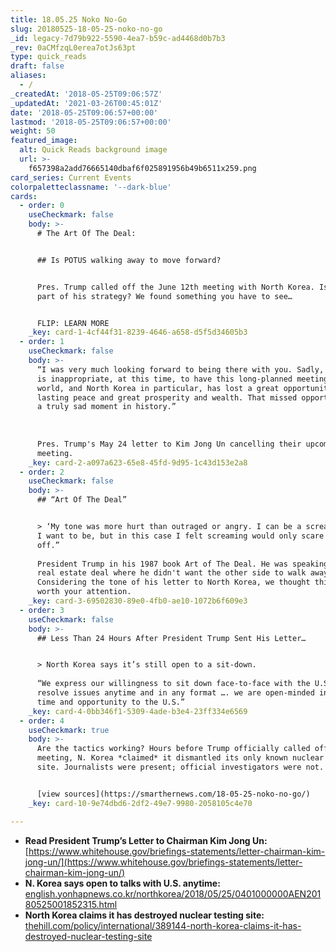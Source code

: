 ```yaml
---
title: 18.05.25 Noko No-Go
slug: 20180525-18-05-25-noko-no-go
_id: legacy-7d79b922-5590-4ea7-b59c-ad4468d0b7b3
_rev: 0aCMfzqL0erea7otJs63pt
type: quick_reads
draft: false
aliases:
  - /
_createdAt: '2018-05-25T09:06:57Z'
_updatedAt: '2021-03-26T00:45:01Z'
date: '2018-05-25T09:06:57+00:00'
lastmod: '2018-05-25T09:06:57+00:00'
weight: 50
featured_image:
  alt: Quick Reads background image
  url: >-
    f657398a2add76665140dbaf6f025891956b49b6511x259.png
card_series: Current Events
colorpaletteclassname: '--dark-blue'
cards:
  - order: 0
    useCheckmark: false
    body: >-
      # The Art Of The Deal:


      ## Is POTUS walking away to move forward?


      Pres. Trump called off the June 12th meeting with North Korea. Is this all
      part of his strategy? We found something you have to see…


      FLIP: LEARN MORE
    _key: card-1-4cf44f31-8239-4646-a658-d5f5d34605b3
  - order: 1
    useCheckmark: false
    body: >-
      “I was very much looking forward to being there with you. Sadly, I feel it
      is inappropriate, at this time, to have this long-planned meeting….The
      world, and North Korea in particular, has lost a great opportunity for
      lasting peace and great prosperity and wealth. That missed opportunity is
      a truly sad moment in history.”  
        
        
        
      Pres. Trump's May 24 letter to Kim Jong Un cancelling their upcoming
      meeting.
    _key: card-2-a097a623-65e8-45fd-9d95-1c43d153e2a8
  - order: 2
    useCheckmark: false
    body: >-
      ## “Art Of The Deal”


      > ‘My tone was more hurt than outraged or angry. I can be a screamer when
      I want to be, but in this case I felt screaming would only scare them
      off.”  
        
      President Trump in his 1987 book Art of The Deal. He was speaking about a
      real estate deal where he didn't want the other side to walk away.
      Considering the tone of his letter to North Korea, we thought this was
      worth your attention.
    _key: card-3-69502830-89e0-4fb0-ae10-1072b6f609e3
  - order: 3
    useCheckmark: false
    body: >-
      ## Less Than 24 Hours After President Trump Sent His Letter…


      > North Korea says it’s still open to a sit-down.  
        
      “We express our willingness to sit down face-to-face with the U.S. and
      resolve issues anytime and in any format …. we are open-minded in giving
      time and opportunity to the U.S.”
    _key: card-4-0bb346f1-5309-4ade-b3e4-23ff334e6569
  - order: 4
    useCheckmark: true
    body: >-
      Are the tactics working? Hours before Trump officially called off the
      meeting, N. Korea *claimed* it dismantled its only known nuclear test
      site. Journalists were present; official investigators were not.


      [view sources](https://smarthernews.com/18-05-25-noko-no-go/)
    _key: card-10-9e74dbd6-2df2-49e7-9980-2058105c4e70

---
```

* **Read President Trump’s Letter to Chairman Kim Jong Un:** [https://www.whitehouse.gov/briefings-statements/letter-chairman-kim-jong-un/](https://www.whitehouse.gov/briefings-statements/letter-chairman-kim-jong-un/)
* **N. Korea says open to talks with U.S. anytime:** [english.yonhapnews.co.kr/northkorea/2018/05/25/0401000000AEN20180525001852315.html](http://english.yonhapnews.co.kr/northkorea/2018/05/25/0401000000AEN20180525001852315.html)
* **North Korea claims it has destroyed nuclear testing site:** [thehill.com/policy/international/389144-north-korea-claims-it-has-destroyed-nuclear-testing-site](http://thehill.com/policy/international/389144-north-korea-claims-it-has-destroyed-nuclear-testing-site)